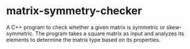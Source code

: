# matrix-symmetry-checker
A C++ program to check whether a given matrix is symmetric or skew-symmetric. The program takes a square matrix as input and analyzes its elements to determine the matrix type based on its properties.
